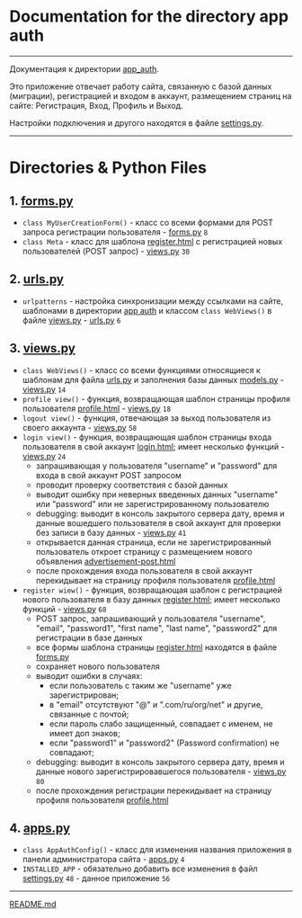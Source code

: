# Documentation for the directory app auth

___

Документация к директории [app_auth]().

Это приложение отвечает работу сайта, связанную с базой данных (миграции), 
регистрацией и входом в аккаунт, размещением страниц на сайте: 
Регистрация, Вход, Профиль и Выход.

Настройки подключения и другого находятся в файле [settings.py](..%2Fadvertisements%2Fsettings.py).

___

# Directories & Python Files

## 1. [forms.py](forms.py)

* `class MyUserCreationForm()` - класс со всеми формами для POST запроса регистрации пользователя - [forms.py](forms.py) `8`
* `class Meta` - класс для шаблона [register.html](..%2Ftemplates%2Fapp_auth%2Fregister.html) с регистрацией новых пользователей (POST запрос) - [views.py](views.py) `30`

## 2. [urls.py](urls.py)

* `urlpatterns` - настройка синхронизации между ссылками на сайте, шаблонами в директории [app auth](..%2Ftemplates%2Fapp_auth) и классом `class WebViews()` в файле [views.py](views.py) - [urls.py](urls.py) `6`

## 3. [views.py](views.py)

* `class WebViews()` - класс со всеми функциями относящиеся к шаблонам для файла [urls.py](urls.py) и заполнения базы данных [models.py](..%2Fapp_advertisements%2Fmodels.py) - [views.py](views.py) `14`
* `profile view()` - функция, возвращающая шаблон страницы профиля пользователя [profile.html](..%2Ftemplates%2Fapp_auth%2Fprofile.html) - [views.py](views.py) `18`
* `logout view()` - функция, отвечающая за выход пользователя из своего аккаунта - [views.py](views.py) `58`
* `login view()` - функция, возвращающая шаблон страницы входа пользователя в свой аккаунт [login.html](..%2Ftemplates%2Fapp_auth%2Flogin.html);
   имеет несколько функций - [views.py](views.py) `24`
   - запрашивающая у пользователя "username" и "password" для входа в свой аккаунт POST запросом
   - проводит проверку соответствия с базой данных
   - выводит ошибку при неверных введенных данных "username" или "password" или не зарегистрированному пользователю
   - debugging: выводит в консоль закрытого сервера дату, время и данные вошедшего пользователя в свой аккаунт для проверки без записи в базу данных - [views.py](views.py) `41`
   - открывается данная страница, если не зарегистрированный пользователь откроет страницу с размещением нового объявления [advertisement-post.html](..%2Ftemplates%2Fapp_advertisement%2Fadvertisement-post.html)
   - после прохождения входа пользователя в свой аккаунт перекидывает на страницу профиля пользователя [profile.html](..%2Ftemplates%2Fapp_auth%2Fprofile.html)
* `register wiew()` - функция, возвращающая шаблон с регистрацией нового пользователя в базу данных [register.html](..%2Ftemplates%2Fapp_auth%2Fregister.html); имеет несколько функций - [views.py](views.py) `68`
   - POST запрос, запрашивающий у пользователя "username", "email", "password1", "first name", "last name", "password2" для регистрации в базе данных
   - все формы шаблона страницы [register.html](..%2Ftemplates%2Fapp_auth%2Fregister.html) находятся в файле [forms.py](forms.py)
   - сохраняет нового пользователя
   - выводит ошибки в случаях: 
      - если пользователь с таким же "username" уже зарегистрирован; 
      - в "email" отсутствуют "@" и ".com/ru/org/net" и другие, связанные с почтой;
      - если пароль слабо защищенный, совпадает с именем, не имеет доп знаков;
      - если "password1" и "password2" (Password confirmation) не совпадают;
   - debugging: выводит в консоль закрытого сервера дату, время и данные нового зарегистрировавшегося пользователя - [views.py](views.py) `80`
   - после прохождения регистрации перекидывает на страницу профиля пользователя [profile.html](..%2Ftemplates%2Fapp_auth%2Fprofile.html)

## 4. [apps.py](apps.py)

* `class AppAuthConfig()` - класс для изменения названия приложения в панели администратора сайта - [apps.py](apps.py) `4`
* `INSTALLED_APP` - обязательно добавить все изменения в файл [settings.py](..%2Fadvertisements%2Fsettings.py) `48` - данное приложение `56` 

___

[README.md](..%2F..%2FREADME.md)
